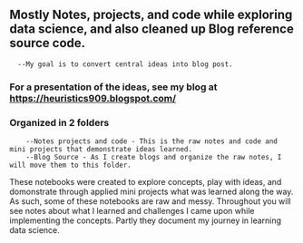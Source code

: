 ## Mostly Notes, projects, and code while exploring data science, and also cleaned up Blog reference source code.
      --My goal is to convert central ideas into blog post. 

### For a presentation of the ideas, see my blog at https://heuristics909.blogspot.com/


### Organized in 2 folders
        --Notes projects and code - This is the raw notes and code and mini projects that demonstrate ideas learned.
        --Blog Source - As I create blogs and organize the raw notes, I will move them to this folder. 



These notebooks were created to explore concepts, play with ideas, and domonstrate through applied mini projects what was learned along the way. As such, some of these notebooks are raw and messy. Throughout you will see notes about what I learned and challenges I came upon while implementing the concepts. Partly they document my journey in learning data science.  

